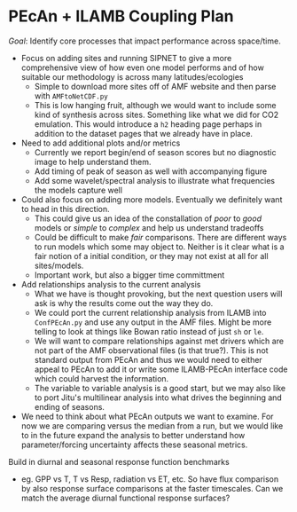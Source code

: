 # PEcAn + ILAMB Coupling Plan

*Goal*: Identify core processes that impact performance across space/time.

* Focus on adding sites and running SIPNET to give a more  comprehensive view of how even one model performs and of how  suitable our methodology is across many latitudes/ecologies
  - Simple to download more sites off of AMF website and then parse with `AMFtoNetCDF.py`
  - This is low hanging fruit, although we would want to include some kind of synthesis across sites. Something like what we did for CO2 emulation. This would introduce a `h2` heading page perhaps in addition to the dataset pages that we already have in place.
* Need to add additional plots and/or metrics
  - Currently we report begin/end of season scores but no diagnostic image to help understand them.
  - Add timing of peak of season as well with accompanying figure
  - Add some wavelet/spectral analysis to illustrate what frequencies the models capture well
* Could also focus on adding more models. Eventually we definitely  want to head in this direction.
  - This could give us an idea of the constallation of *poor* to *good* models or *simple* to *complex* and help us understand tradeoffs
  - Could be difficult to make *fair* comparisons. There are different ways to run models which some may object to. Neither is it clear what is a fair notion of a initial condition, or they may not exist at all for all sites/models.
  - Important work, but also a bigger time committment
* Add relationships analysis to the current analysis
  - What we have is thought provoking, but the next question users will ask is why the results come out the way they do.
  - We could port the current relationship analysis from ILAMB into `ConfPEcAn.py` and use any output in the AMF files. Might be more telling to look at things like Bowan ratio instead of just `sh` or `le`.
  - We will want to compare relationships against met drivers which are not part of the AMF observational files (is that true?). This is not standard output from PEcAn and thus we would need to either appeal to PEcAn to add it or write some ILAMB-PEcAn interface code which could harvest the information.
  - The variable to variable analysis is a good start, but we may also like to port Jitu's multilinear analysis into what drives the beginning and ending of seasons.
* We need to think about what PEcAn outputs we want to examine. For now we are comparing versus the median from a run, but we would like to in the future expand the analysis to better understand how parameter/forcing uncertainty affects these seasonal metrics.

Build in diurnal and seasonal response function benchmarks
 - eg. GPP vs T, T vs Resp, radiation vs ET, etc.  So have flux comparison by also response surface comparisons at the faster timescales.  Can we match the average diurnal functional response surfaces?

